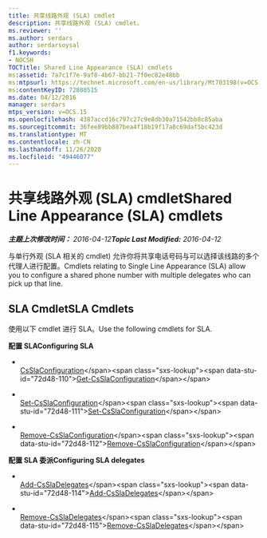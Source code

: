 ```yaml
---
title: 共享线路外观 (SLA) cmdlet
description: 共享线路外观 (SLA) cmdlet。
ms.reviewer: ''
ms.author: serdars
author: serdarsoysal
f1.keywords:
- NOCSH
TOCTitle: Shared Line Appearance (SLA) cmdlets
ms:assetid: 7a7c1f7e-9af8-4b67-bb21-7f0ec82e48bb
ms:mtpsurl: https://technet.microsoft.com/en-us/library/Mt703198(v=OCS.15)
ms:contentKeyID: 72808515
ms.date: 04/12/2016
manager: serdars
mtps_version: v=OCS.15
ms.openlocfilehash: 4387accd16c797c27c9e8db30a71542bb8c85aba
ms.sourcegitcommit: 36fee89bb887bea4f18b19f17a8c69daf5bc423d
ms.translationtype: MT
ms.contentlocale: zh-CN
ms.lasthandoff: 11/26/2020
ms.locfileid: "49446077"
---
```

# <a name="shared-line-appearance-sla-cmdlets"></a><span data-ttu-id="72d48-103">共享线路外观 (SLA) cmdlet</span><span class="sxs-lookup"><span data-stu-id="72d48-103">Shared Line Appearance (SLA) cmdlets</span></span>

<div data-xmlns="http://www.w3.org/1999/xhtml">

<div class="topic" data-xmlns="http://www.w3.org/1999/xhtml" data-msxsl="urn:schemas-microsoft-com:xslt" data-cs="https://msdn.microsoft.com/">

<div data-asp="https://msdn2.microsoft.com/asp">



</div>

<div id="mainSection">

<div id="mainBody"><span data-ttu-id="72d48-104">

<span> </span></span><span class="sxs-lookup"><span data-stu-id="72d48-104">

<span> </span></span></span>

<span data-ttu-id="72d48-105">_**主题上次修改时间：** 2016-04-12_</span><span class="sxs-lookup"><span data-stu-id="72d48-105">_**Topic Last Modified:** 2016-04-12_</span></span>

<span data-ttu-id="72d48-106">与单行外观 (SLA 相关的 cmdlet) 允许你将共享电话号码与可以选择该线路的多个代理人进行配置。</span><span class="sxs-lookup"><span data-stu-id="72d48-106">Cmdlets relating to Single Line Appearance (SLA) allow you to configure a shared phone number with multiple delegates who can pick up that line.</span></span>

<div>

## <a name="sla-cmdlets"></a><span data-ttu-id="72d48-107">SLA Cmdlet</span><span class="sxs-lookup"><span data-stu-id="72d48-107">SLA Cmdlets</span></span>

<span data-ttu-id="72d48-108">使用以下 cmdlet 进行 SLA。</span><span class="sxs-lookup"><span data-stu-id="72d48-108">Use the following cmdlets for SLA.</span></span>

<span data-ttu-id="72d48-109">**配置 SLA**</span><span class="sxs-lookup"><span data-stu-id="72d48-109">**Configuring SLA**</span></span>

  - <span></span>  
    <span data-ttu-id="72d48-110">[CsSlaConfiguration](https://technet.microsoft.com/library/Mt703200(v=OCS.15))</span><span class="sxs-lookup"><span data-stu-id="72d48-110">[Get-CsSlaConfiguration](https://technet.microsoft.com/library/Mt703200(v=OCS.15))</span></span>

  - <span></span>  
    <span data-ttu-id="72d48-111">[Set-CsSlaConfiguration](https://technet.microsoft.com/library/Mt703202(v=OCS.15))</span><span class="sxs-lookup"><span data-stu-id="72d48-111">[Set-CsSlaConfiguration](https://technet.microsoft.com/library/Mt703202(v=OCS.15))</span></span>

  - <span></span>  
    <span data-ttu-id="72d48-112">[Remove-CsSlaConfiguration](https://technet.microsoft.com/library/Mt703201(v=OCS.15))</span><span class="sxs-lookup"><span data-stu-id="72d48-112">[Remove-CsSlaConfiguration](https://technet.microsoft.com/library/Mt703201(v=OCS.15))</span></span>

<span data-ttu-id="72d48-113">**配置 SLA 委派**</span><span class="sxs-lookup"><span data-stu-id="72d48-113">**Configuring SLA delegates**</span></span>

  - <span></span>  
    <span data-ttu-id="72d48-114">[Add-CsSlaDelegates](https://technet.microsoft.com/library/Mt703199(v=OCS.15))</span><span class="sxs-lookup"><span data-stu-id="72d48-114">[Add-CsSlaDelegates](https://technet.microsoft.com/library/Mt703199(v=OCS.15))</span></span>

  - <span></span>  
    <span data-ttu-id="72d48-115">[Remove-CsSlaDelegates](https://technet.microsoft.com/library/Mt703203(v=OCS.15))</span><span class="sxs-lookup"><span data-stu-id="72d48-115">[Remove-CsSlaDelegates](https://technet.microsoft.com/library/Mt703203(v=OCS.15))</span></span>

<span data-ttu-id="72d48-116"></div>

</div>

<span> </span>

</div>

</div>

</span><span class="sxs-lookup"><span data-stu-id="72d48-116"></div>

</div>

<span> </span>

</div>

</div>

</span></span></div>


